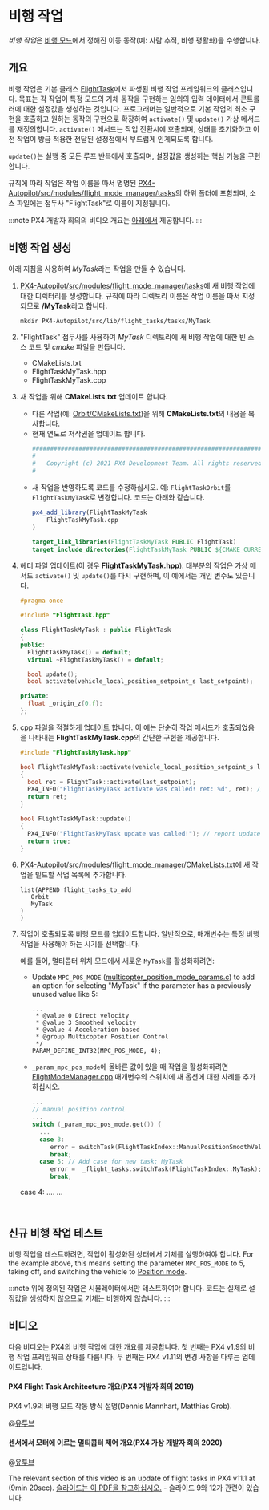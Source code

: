 # 비행 작업

*비행 작업*은 [비행 모드](../concept/flight_modes.md)에서 정해진 이동 동작(예: 사람 추적, 비행 평활화)을 수행합니다.


## 개요

비행 작업은 기본 클래스 [FlightTask](https://github.com/PX4/PX4-Autopilot/blob/master/src/modules/flight_mode_manager/tasks/FlightTask/FlightTask.hpp)에서 파생된 비행 작업 프레임워크의 클래스입니다. 목표는 각 작업이 특정 모드의 기체 동작을 구현하는 임의의 입력 데이터에서 콘트롤러에 대한 설정값을 생성하는 것입니다. 프로그래머는 일반적으로 기본 작업의 최소 구현을 호출하고 원하는 동작의 구현으로 확장하여 `activate()` 및 `update()` 가상 메서드를 재정의합니다. `activate()` 메서드는 작업 전환시에 호출되며, 상태를 초기화하고 이전 작업이 방금 적용한 전달된 설정점에서 부드럽게 인계되도록 합니다.

`update()`는 실행 중 모든 루프 반복에서 호출되며, 설정값을 생성하는 핵심 기능을 구현합니다.

규칙에 따라 작업은 작업 이름을 따서 명명된 [PX4-Autopilot/src/modules/flight_mode_manager/tasks](https://github.com/PX4/PX4-Autopilot/tree/master/src/modules/flight_mode_manager/tasks)의 하위 폴더에 포함되며, 소스 파일에는 접두사 "FlightTask"로 이름이 지정됩니다.

:::note PX4 개발자 회의의 비디오 개요는 [아래에서](#video)  제공합니다.
:::


## 비행 작업 생성

아래 지침을 사용하여 *MyTask*라는 작업을 만들 수 있습니다.

1. [PX4-Autopilot/src/modules/flight_mode_manager/tasks](https://github.com/PX4/PX4-Autopilot/tree/master/src/modules/flight_mode_manager/tasks)에 새 비행 작업에 대한 디렉터리를 생성합니다. 규칙에 따라 디렉토리 이름은 작업 이름을 따서 지정되므로 **/MyTask**라고 합니다.
   ```
   mkdir PX4-Autopilot/src/lib/flight_tasks/tasks/MyTask
   ```
2. "FlightTask" 접두사를 사용하여 *MyTask* 디렉토리에 새 비행 작업에 대한 빈 소스 코드 및 *cmake* 파일을 만듭니다.
   - CMakeLists.txt
   - FlightTaskMyTask.hpp
   - FlightTaskMyTask.cpp
3. 새 작업을 위해 **CMakeLists.txt** 업데이트 합니다.
   - 다른 작업(예: [Orbit/CMakeLists.txt](https://github.com/PX4/PX4-Autopilot/blob/master/src/modules/flight_mode_manager/tasks/Orbit/CMakeLists.txt))을 위해 **CMakeLists.txt**의 내용을 복사합니다.
   - 현재 연도로 저작권을 업데이트 합니다.
     ```cmake   
     ############################################################################
     #
     #   Copyright (c) 2021 PX4 Development Team. All rights reserved.
     #
     ```
   - 새 작업을 반영하도록 코드를 수정하십시오. 예: `FlightTaskOrbit`를 `FlightTaskMyTask`로 변경합니다. 코드는 아래와 같습니다.
     ```cmake 
     px4_add_library(FlightTaskMyTask
         FlightTaskMyTask.cpp
     )

     target_link_libraries(FlightTaskMyTask PUBLIC FlightTask)
     target_include_directories(FlightTaskMyTask PUBLIC ${CMAKE_CURRENT_SOURCE_DIR})
     ```

4. 헤더 파일 업데이트(이 경우 **FlightTaskMyTask.hpp**): 대부분의 작업은 가상 메서드 `activate()` 및 `update()`를 다시 구현하며, 이 예에서는 개인 변수도 있습니다.
   ```cpp
   #pragma once

   #include "FlightTask.hpp"

   class FlightTaskMyTask : public FlightTask
   {
   public:
     FlightTaskMyTask() = default;
     virtual ~FlightTaskMyTask() = default;

     bool update();
     bool activate(vehicle_local_position_setpoint_s last_setpoint);

   private:
     float _origin_z{0.f};
   };
   ```
4. cpp 파일을 적절하게 업데이트 합니다. 이 예는 단순히 작업 메서드가 호출되었음을 나타내는 **FlightTaskMyTask.cpp**의 간단한 구현을 제공합니다.
   ```cpp
   #include "FlightTaskMyTask.hpp"

   bool FlightTaskMyTask::activate(vehicle_local_position_setpoint_s last_setpoint)
   {
     bool ret = FlightTask::activate(last_setpoint);
     PX4_INFO("FlightTaskMyTask activate was called! ret: %d", ret); // report if activation was successful
     return ret;
   }

   bool FlightTaskMyTask::update()
   {
     PX4_INFO("FlightTaskMyTask update was called!"); // report update
     return true;
   }
   ```
5. [PX4-Autopilot/src/modules/flight_mode_manager/CMakeLists.txt](https://github.com/PX4/PX4-Autopilot/blob/master/src/modules/flight_mode_manager/CMakeLists.txt#L40)에 새 작업을 빌드할 작업 목록에 추가합니다.
   ```
   list(APPEND flight_tasks_to_add
      Orbit
      MyTask
   )
   )
   ```
6. 작업이 호출되도록 비행 모드를 업데이트합니다. 일반적으로, 매개변수는 특정 비행 작업을 사용해야 하는 시기를 선택합니다.

   예를 들어, 멀티콥터 위치 모드에서 새로운 `MyTask`를 활성화하려면:
   - Update `MPC_POS_MODE` ([multicopter_position_mode_params.c](https://github.com/PX4/PX4-Autopilot/blob/main/src/modules/mc_pos_control/multicopter_position_mode_params.c)) to add an option for selecting "MyTask" if the parameter has a previously unused value like 5:
     ```
     ...
      * @value 0 Direct velocity
      * @value 3 Smoothed velocity
      * @value 4 Acceleration based
      * @group Multicopter Position Control
      */
     PARAM_DEFINE_INT32(MPC_POS_MODE, 4);
     ```
   - `_param_mpc_pos_mode`에 올바른 값이 있을 때 작업을 활성화하려면 [FlightModeManager.cpp](https://github.com/PX4/PX4-Autopilot/blob/master/src/modules/flight_mode_manager/FlightModeManager.cpp#L266-L285) 매개변수의 스위치에 새 옵션에 대한 사례를 추가하십시오.
     ```cpp
     ...
     // manual position control
     ...
     switch (_param_mpc_pos_mode.get()) {
       ...
       case 3:
          error = switchTask(FlightTaskIndex::ManualPositionSmoothVel);
          break;
       case 5: // Add case for new task: MyTask
          error =  _flight_tasks.switchTask(FlightTaskIndex::MyTask);
          break;
    case 4:
    ....
     ...
     ```


## 신규 비행 작업 테스트

비행 작업을 테스트하려면, 작업이 활성화된 상태에서 기체를 실행하여야 합니다. For the example above, this means setting the parameter `MPC_POS_MODE` to 5, taking off, and switching the vehicle to [Position mode](../flight_modes_mc/position.md).

:::note
위에 정의된 작업은 시뮬레이터에서만 테스트하여야 합니다. 코드는 실제로 설정값을 생성하지 않으므로 기체는 비행하지 않습니다.
:::


## 비디오

다음 비디오는 PX4의 비행 작업에 대한 개요를 제공합니다. 첫 번째는 PX4 v1.9의 비행 작업 프레임워크 상태를 다룹니다. 두 번째는 PX4 v1.11의 변경 사항을 다루는 업데이트입니다.

#### PX4 Flight Task Architecture 개요(PX4 개발자 회의 2019)

PX4 v1.9의 비행 모드 작동 방식 설명(Dennis Mannhart, Matthias Grob).

@[유투브](https://youtu.be/-dkQG8YLffc) <!-- datestamp:video:youtube:20190704:PX4 Flight Task Architecture Overview — PX4 Developer Summit 2019 -->

#### 센서에서 모터에 이르는 멀티콥터 제어 개요(PX4 가상 개발자 회의 2020)

@[유투브](https://youtu.be/orvng_11ngQ?t=560) <!-- datestamp:video:youtube:20200720:Overview of multicopter control from sensors to motors — PX4 Developer Summit Virtual 2020 From 9min20sec - Section on flight tasks-->

The relevant section of this video is an update of flight tasks in PX4 v11.1 at (9min 20sec). [슬라이드는 이 PDF을 참고하십시오.](https://static.sched.com/hosted_files/px4developersummitvirtual2020/1b/PX4%20Developer%20Summit%202020%20-%20Overview%20of%20multicopter%20control%20from%20sensors%20to%20motors.pdf) - 슬라이드 9와 12가 관련이 있습니다.
